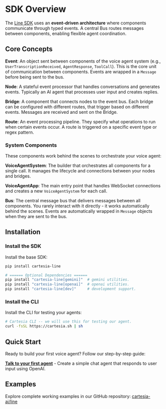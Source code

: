 # SDK Overview

The [Line SDK](https://github.com/cartesia-ai/line/) uses an **event-driven
architecture** where components communicate through typed events. A central Bus
routes messages between components, enabling flexible agent coordination.

## Core Concepts

**Event**: An object sent between components of the voice agent system (e.g.,
`UserTranscriptionReceived`, `AgentResponse`, `ToolCall`). This is the core unit
of communication between components. Events are wrapped in a `Message` before
being sent to the bus.

**Node**: A stateful event processor that handles conversations and generates
events. Typically an AI agent that processes user input and creates replies.

**Bridge**: A component that connects nodes to the event bus. Each bridge can be
configured with different routes, that trigger based on different events.
Messages are received and sent on the Bridge.

**Route**: An event processing pipeline. They specify what operations to run
when certain events occur. A route is triggered on a specific event type or
regex pattern.

### System Components

These components work behind the scenes to orchestrate your voice agent:

**VoiceAgentSystem**: The builder that orchestrates all components for a single
call. It manages the lifecycle and connections between your nodes and bridges.

**VoiceAgentApp**: The main entry point that handles WebSocket connections and
creates a new `VoiceAgentSystem` for each call.

**Bus**: The central message bus that delivers messages between all components.
You rarely interact with it directly - it works automatically behind the scenes.
Events are automatically wrapped in `Message` objects when they are sent to the
bus.

## Installation

### Install the SDK

Install the base SDK:

```bash
pip install cartesia-line

# ====== Optional Dependencies ======
pip install "cartesia-line[gemini]"  # gemini utilities.
pip install "cartesia-line[openai]"  # openai utilities.
pip install "cartesia-line[dev]"     # development support.
```

### Install the CLI

Install the CLI for testing your agents:

```bash
# Cartesia CLI -- we will use this for testing our agent.
curl -fsSL https://cartesia.sh | sh
```

## Quick Start

Ready to build your first voice agent? Follow our step-by-step guide:

**[Talk to your first agent](../../line/start-building/talk-to-your-first-agent)**
\- Create a simple chat agent that responds to user input using OpenAI.

## Examples

Explore complete working examples in our GitHub repository:
[cartesia-ai/line](https://github.com/cartesia-ai/line/tree/main/examples)
